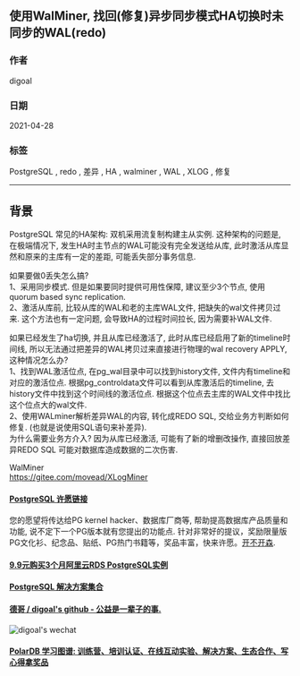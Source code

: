 ## 使用WalMiner, 找回(修复)异步同步模式HA切换时未同步的WAL(redo)    
    
### 作者    
digoal    
    
### 日期    
2021-04-28     
    
### 标签    
PostgreSQL , redo , 差异 , HA , walminer , WAL , XLOG , 修复     
    
----    
    
## 背景    
PostgreSQL 常见的HA架构: 双机采用流复制构建主从实例. 这种架构的问题是, 在极端情况下, 发生HA时主节点的WAL可能没有完全发送给从库, 此时激活从库显然和原来的主库有一定的差距, 可能丢失部分事务信息.      
    
如果要做0丢失怎么搞?    
1、采用同步模式. 但是如果要同时提供可用性保障, 建议至少3个节点, 使用quorum based sync replication.     
2、激活从库前, 比较从库的WAL和老的主库WAL文件, 把缺失的wal文件拷贝过来.   	这个方法也有一定问题, 会导致HA的过程时间拉长, 因为需要补WAL文件.    
    
如果已经发生了ha切换, 并且从库已经激活了, 此时从库已经启用了新的timeline时间线, 所以无法通过把差异的WAL拷贝过来直接进行物理的wal recovery APPLY, 这种情况怎么办?     
1、找到WAL激活位点, 在pg_wal目录中可以找到history文件, 文件内有timeline和对应的激活位点. 根据pg_controldata文件可以看到从库激活后的timeline, 去history文件中找到这个时间线的激活位点. 根据这个位点去主库的WAL文件中找比这个位点大的wal文件.     
2、使用WALminer解析差异WAL的内容, 转化成REDO SQL, 交给业务方判断如何修复. (也就是说使用SQL语句来补差异).     
为什么需要业务方介入? 因为从库已经激活, 可能有了新的增删改操作, 直接回放差异REDO SQL 可能对数据库造成数据的二次伤害.     
    
WalMiner    
https://gitee.com/movead/XLogMiner    
    
       
  
#### [PostgreSQL 许愿链接](https://github.com/digoal/blog/issues/76 "269ac3d1c492e938c0191101c7238216")
您的愿望将传达给PG kernel hacker、数据库厂商等, 帮助提高数据库产品质量和功能, 说不定下一个PG版本就有您提出的功能点. 针对非常好的提议，奖励限量版PG文化衫、纪念品、贴纸、PG热门书籍等，奖品丰富，快来许愿。[开不开森](https://github.com/digoal/blog/issues/76 "269ac3d1c492e938c0191101c7238216").  
  
  
#### [9.9元购买3个月阿里云RDS PostgreSQL实例](https://www.aliyun.com/database/postgresqlactivity "57258f76c37864c6e6d23383d05714ea")
  
  
#### [PostgreSQL 解决方案集合](https://yq.aliyun.com/topic/118 "40cff096e9ed7122c512b35d8561d9c8")
  
  
#### [德哥 / digoal's github - 公益是一辈子的事.](https://github.com/digoal/blog/blob/master/README.md "22709685feb7cab07d30f30387f0a9ae")
  
  
![digoal's wechat](../pic/digoal_weixin.jpg "f7ad92eeba24523fd47a6e1a0e691b59")
  
  
#### [PolarDB 学习图谱: 训练营、培训认证、在线互动实验、解决方案、生态合作、写心得拿奖品](https://www.aliyun.com/database/openpolardb/activity "8642f60e04ed0c814bf9cb9677976bd4")
  
